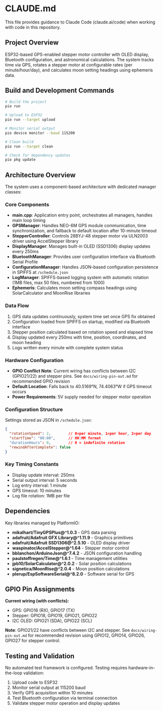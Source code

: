 # CLAUDE.md

This file provides guidance to Claude Code (claude.ai/code) when working with code in this repository.

## Project Overview

ESP32-based GPS-enabled stepper motor controller with OLED display, Bluetooth configuration, and astronomical calculations. The system tracks time via GPS, rotates a stepper motor at configurable rates (per minute/hour/day), and calculates moon setting headings using ephemeris data.

## Build and Development Commands

```bash
# Build the project
pio run

# Upload to ESP32
pio run --target upload

# Monitor serial output
pio device monitor --baud 115200

# Clean build
pio run --target clean

# Check for dependency updates
pio pkg update
```

## Architecture Overview

The system uses a component-based architecture with dedicated manager classes:

### Core Components

- **main.cpp**: Application entry point, orchestrates all managers, handles main loop timing
- **GPSManager**: Handles NEO-6M GPS module communication, time synchronization, and fallback to default location after 10-minute timeout
- **StepperController**: Controls 28BYJ-48 stepper motor via ULN2003 driver using AccelStepper library
- **DisplayManager**: Manages built-in OLED (SSD1306) display updates every 250ms
- **BluetoothManager**: Provides user configuration interface via Bluetooth Serial Profile
- **ConfigurationManager**: Handles JSON-based configuration persistence in SPIFFS at `/schedule.json`
- **LogManager**: SPIFFS-based logging system with automatic rotation (1MB files, max 50 files, numbered from 1000)
- **Ephemeris**: Calculates moon setting compass headings using SolarCalculator and MoonRise libraries

### Data Flow

1. GPS data updates continuously, system time set once GPS fix obtained
2. Configuration loaded from SPIFFS on startup, modified via Bluetooth interface  
3. Stepper position calculated based on rotation speed and elapsed time
4. Display updated every 250ms with time, position, coordinates, and moon heading
5. Logs written every minute with complete system status

### Hardware Configuration

- **GPIO Conflict Note**: Current wiring has conflicts between I2C (GPIO21/22) and stepper pins. See `docs/wiring-pin-out.md` for recommended GPIO revision
- **Default Location**: Falls back to 40.5169°N, 74.4063°W if GPS timeout occurs
- **Power Requirements**: 5V supply needed for stepper motor operation

### Configuration Structure

Settings stored as JSON in `/schedule.json`:
```json
{
  "rotationSpeed": 2,        // 0=per minute, 1=per hour, 2=per day  
  "startTime": "00:00",      // HH:MM format
  "durationHours": 0,        // 0 = indefinite rotation
  "rewindAfterComplete": false
}
```

### Key Timing Constants

- Display update interval: 250ms
- Serial output interval: 5 seconds  
- Log entry interval: 1 minute
- GPS timeout: 10 minutes
- Log file rotation: 1MB per file

## Dependencies

Key libraries managed by PlatformIO:
- **mikalhart/TinyGPSPlus@^1.0.3** - GPS data parsing
- **adafruit/Adafruit GFX Library@^1.11.9** - Graphics primitives
- **adafruit/Adafruit SSD1306@^2.5.10** - OLED display driver
- **waspinator/AccelStepper@^1.64** - Stepper motor control
- **bblanchon/ArduinoJson@^7.4.2** - JSON configuration handling
- **paulstoffregen/Time@^1.6.1** - Time management utilities
- **jpb10/SolarCalculator@^2.0.2** - Solar position calculations
- **signetica/MoonRise@^2.0.4** - Moon position calculations
- **plerup/EspSoftwareSerial@^8.2.0** - Software serial for GPS

## GPIO Pin Assignments

**Current wiring (with conflicts):**
- GPS: GPIO16 (RX), GPIO17 (TX)
- Stepper: GPIO18, GPIO19, GPIO21, GPIO22
- I2C OLED: GPIO21 (SDA), GPIO22 (SCL)

**Note**: GPIO21/22 have conflicts between I2C and stepper. See `docs/wiring-pin-out.md` for recommended revision using GPIO12, GPIO14, GPIO26, GPIO27 for stepper control.

## Testing and Validation

No automated test framework is configured. Testing requires hardware-in-the-loop validation:

1. Upload code to ESP32
2. Monitor serial output at 115200 baud
3. Verify GPS acquisition within 10 minutes
4. Test Bluetooth configuration via terminal connection
5. Validate stepper motor operation and display updates